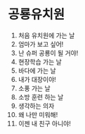 # 공룡유치원
1. 처음 유치원에 가는 날
2. 엄마가 보고 싶어!
3. 난 슈퍼 공룡이 될 거야!
4. 현장학습 가는 날
5. 바다에 가는 날
6. 내가 대장이야!
7. 소풍 가는 날
8. 소방 훈련 하는 날
9. 생각하는 의자
10. 왜 나만 미워해!
11. 이젠 내 친구 아니야!

